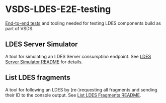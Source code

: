 # VSDS-LDES-E2E-testing
[End-to-end tests](./e2e-test/README.md) and tooling needed for testing LDES components build as part of VSDS.

## LDES Server Simulator
A tool for simulating an LDES Server *consumption* endpoint. See [LDES Server Simulator README](./ldes-server-simulator/README.md) for details.

## List LDES fragments
A tool for following an LDES by (re-)requesting all fragments and sending their ID to the console output. See [List LDES Fragments README](./ldes-list-fragments/README.md).
